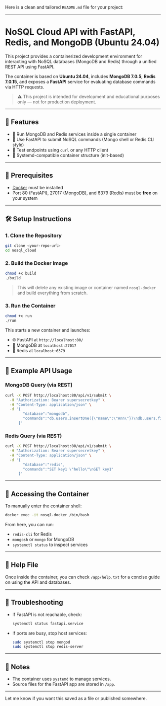 Here is a clean and tailored `README.md` file for your project:

---

# NoSQL Cloud API with FastAPI, Redis, and MongoDB (Ubuntu 24.04)

This project provides a containerized development environment for interacting with NoSQL databases (MongoDB and Redis) through a unified REST API using FastAPI.

The container is based on **Ubuntu 24.04**, includes **MongoDB 7.0.5**, **Redis 7.0.15**, and exposes a **FastAPI** service for evaluating database commands via HTTP requests.

> ⚠️ This project is intended for development and educational purposes only — not for production deployment.

---

## 🚀 Features

* 🔧 Run MongoDB and Redis services inside a single container
* 📡 Use FastAPI to submit NoSQL commands (Mongo shell or Redis CLI style)
* 🧪 Test endpoints using `curl` or any HTTP client
* 🐳 Systemd-compatible container structure (init-based)

---

## 🧱 Prerequisites

* [Docker](https://www.docker.com/products/docker-desktop/) must be installed
* Port 80 (FastAPI), 27017 (MongoDB), and 6379 (Redis) must be **free** on your system

---

## 🛠️ Setup Instructions

### 1. Clone the Repository

```bash
git clone <your-repo-url>
cd nosql_cloud
```

### 2. Build the Docker Image

```bash
chmod +x build
./build
```

> This will delete any existing image or container named `nosql-docker` and build everything from scratch.

### 3. Run the Container

```bash
chmod +x run
./run
```

This starts a new container and launches:

* 🌐 FastAPI at `http://localhost:80/`
* 🍃 MongoDB at `localhost:27017`
* 🧠 Redis at `localhost:6379`

---

## 🧪 Example API Usage

### MongoDB Query (via REST)

```bash
curl -X POST http://localhost:80/api/v1/submit \
  -H "Authorization: Bearer supersecretkey" \
  -H "Content-Type: application/json" \
  -d '{
        "database":"mongodb",
        "commands":"db.users.insertOne({\"name\":\"Ann\"})\ndb.users.find({})"
      }'
```

### Redis Query (via REST)

```bash
curl -X POST http://localhost:80/api/v1/submit \
  -H "Authorization: Bearer supersecretkey" \
  -H "Content-Type: application/json" \
  -d '{
        "database":"redis",
        "commands":"SET key1 \"hello\"\nGET key1"
      }'
```

---

## 🐚 Accessing the Container

To manually enter the container shell:

```bash
docker exec -it nosql-docker /bin/bash
```

From here, you can run:

* `redis-cli` for Redis
* `mongosh` or `mongo` for MongoDB
* `systemctl status` to inspect services

---

## 📂 Help File

Once inside the container, you can check `/app/help.txt` for a concise guide on using the API and databases.

---

## 🔧 Troubleshooting

* If FastAPI is not reachable, check:

  ```bash
  systemctl status fastapi.service
  ```
* If ports are busy, stop host services:

  ```bash
  sudo systemctl stop mongod
  sudo systemctl stop redis-server
  ```

---

## 📌 Notes

* The container uses `systemd` to manage services.
* Source files for the FastAPI app are stored in `/app`.

---

Let me know if you want this saved as a file or published somewhere.
